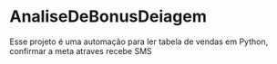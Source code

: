 # AnaliseDeBonusDeiagem
Esse projeto é uma automação para ler tabela de vendas em Python, confirmar a meta atraves recebe SMS

